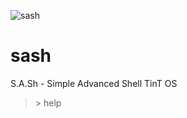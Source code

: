 ![sash](https://user-images.githubusercontent.com/111055151/184116058-3bc223f6-0b5f-44c4-9434-43cca5708195.png)
# sash
S.A.Sh - Simple Advanced Shell TinT OS

>\> help

